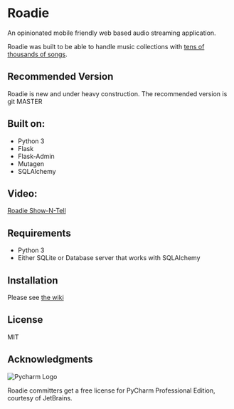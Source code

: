 Roadie
======

An opinionated mobile friendly web based audio streaming application.

Roadie was built to be able to handle music collections with [tens of thousands of songs](http://www.redferret.net/?page_id=38781).

Recommended Version
-------------------
Roadie is new and under heavy construction. The recommended version is git MASTER

Built on:
---------
* Python 3
* Flask
* Flask-Admin
* Mutagen
* SQLAlchemy

Video:
-----------
[Roadie Show-N-Tell](https://youtu.be/-BnXV-qrQqc)

Requirements
------------
* Python 3
* Either SQLite or Database server that works with SQLAlchemy

Installation
------------
Please see [the wiki](https://github.com/sphildreth/roadie/wiki/Installation)

License
-------
MIT

Acknowledgments
-------

![Pycharm Logo](http://www.jetbrains.com/pycharm/docs/logo_pycharm.png)

Roadie committers get a free license for PyCharm Professional Edition, courtesy
of JetBrains.
